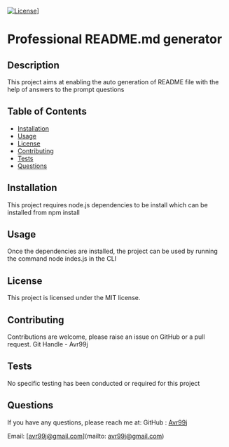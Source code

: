 [![License](https://img.shields.io/badge/License-MIT-yellow.svg)](https://opensource.org/licenses/MIT)] 
 
# Professional README.md generator

  ## Description
  This project aims at enabling the auto generation of README file with the help of answers to the prompt questions


  ## Table of Contents
  - [Installation](#installation)
  - [Usage](#usage)
  - [License](#license)
  - [Contributing](#contributing)
  - [Tests](#tests)
  - [Questions](#questions)
 

  ## Installation 
  This project requires node.js dependencies to be install which can be installed from npm install


  ## Usage
  Once the dependencies are installed, the project can be used by running the command node indes.js in the CLI


  ## License
  This project is licensed under the MIT license.


  ## Contributing
  Contributions are welcome, please raise an issue on GitHub or a pull request. Git Handle - Avr99j


  ## Tests
  No specific testing has been conducted or required for this project
  

  ## Questions
  If you have any questions, please reach me at:
  GitHub : [Avr99j](https://github.com/Avr99j)

  Email: [avr99j@gmail.com](mailto: avr99j@gmail.com)
